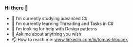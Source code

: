 ### Hi there 👋

<!--
**TomKloucek/TomKloucek** is a ✨ _special_ ✨ repository because its `README.md` (this file) appears on your GitHub profile.
-->

- 🔭 I’m currently studying advanced C#
- 🌱 I’m currently learning Threading and Tasks in C#
- 🤔 I’m looking for help with Design patterns
- 💬 Ask me about anything you wish 
- 📫 How to reach me: www.linkedin.com/in/tomas-kloucek

